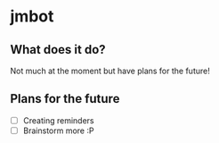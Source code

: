 # jmbot

## What does it do?

Not much at the moment but have plans for the future!

## Plans for the future

- [ ] Creating reminders
- [ ] Brainstorm more :P

